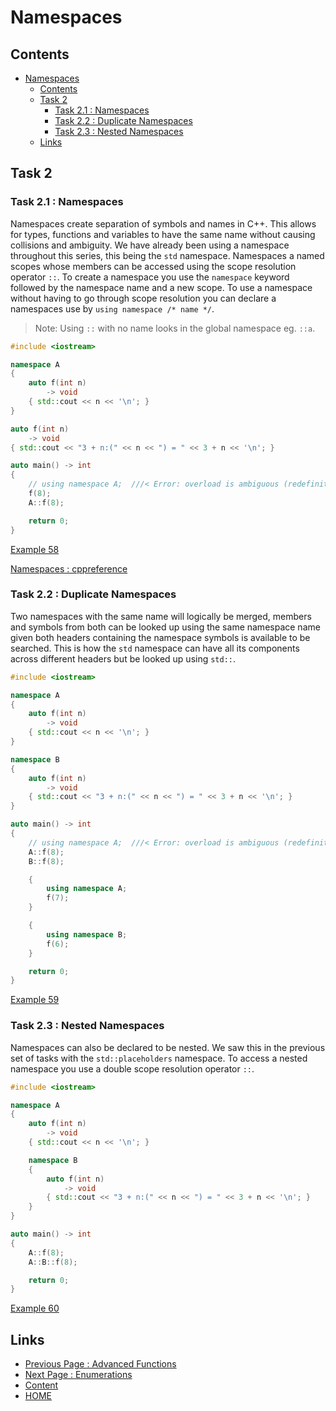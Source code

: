 # Namespaces

## Contents

- [Namespaces](#namespaces)
  - [Contents](#contents)
  - [Task 2](#task-2)
    - [Task 2.1 : Namespaces](#task-21--namespaces)
    - [Task 2.2 : Duplicate Namespaces](#task-22--duplicate-namespaces)
    - [Task 2.3 : Nested Namespaces](#task-23--nested-namespaces)
  - [Links](#links)

## Task 2

### Task 2.1 : Namespaces

Namespaces create separation of symbols and names in C++. This allows for types, functions and variables to have the same name without causing collisions and ambiguity. We have already been using a namespace throughout this series, this being the `std` namespace. Namespaces a named scopes whose members can be accessed using the scope resolution operator `::`. To create a namespace you use the `namespace` keyword followed by the namespace name and a new scope. To use a namespace without having to go through scope resolution you can declare a namespaces use by `using namespace /* name */`.

> Note: Using `::` with no name looks in the global namespace eg. `::a`.

```cxx
#include <iostream>

namespace A
{
    auto f(int n)
        -> void
    { std::cout << n << '\n'; }
}

auto f(int n)
    -> void
{ std::cout << "3 + n:(" << n << ") = " << 3 + n << '\n'; }

auto main() -> int
{
    // using namespace A;  ///< Error: overload is ambiguous (redefinition)
    f(8);
    A::f(8);

    return 0;
}
```

[Example 58](https://www.godbolt.org/z/9oon3r944)

[Namespaces : cppreference](https://en.cppreference.com/w/cpp/language/namespace)

### Task 2.2 : Duplicate Namespaces

Two namespaces with the same name will logically be merged, members and symbols from both can be looked up using the same namespace name given both headers containing the namespace symbols is available to be searched. This is how the `std` namespace can have all its components across different headers but be looked up using `std::`.

```cxx
#include <iostream>

namespace A
{
    auto f(int n)
        -> void
    { std::cout << n << '\n'; }
}

namespace B
{
    auto f(int n)
        -> void
    { std::cout << "3 + n:(" << n << ") = " << 3 + n << '\n'; }
}

auto main() -> int
{
    // using namespace A;  ///< Error: overload is ambiguous (redefinition)
    A::f(8);
    B::f(8);

    {
        using namespace A;
        f(7);
    }

    {
        using namespace B;
        f(6);
    }

    return 0;
}
```

[Example 59](https://www.godbolt.org/z/nW7Pjo3PW)

### Task 2.3 : Nested Namespaces

Namespaces can also be declared to be nested. We saw this in the previous set of tasks with the `std::placeholders` namespace. To access a nested namespace you use a double scope resolution operator `::`.

```cxx
#include <iostream>

namespace A
{
    auto f(int n)
        -> void
    { std::cout << n << '\n'; }

    namespace B
    {
        auto f(int n)
            -> void
        { std::cout << "3 + n:(" << n << ") = " << 3 + n << '\n'; }
    }
}

auto main() -> int
{
    A::f(8);
    A::B::f(8);

    return 0;
}
```

[Example 60](https://www.godbolt.org/z/afj6eEYe7)

## Links

- [Previous Page : Advanced Functions](/content/part4/tasks/advfunc.md)
- [Next Page : Enumerations](/content/part4/tasks/enums.md)
- [Content](/content/README.md)
- [HOME](/README.md)
